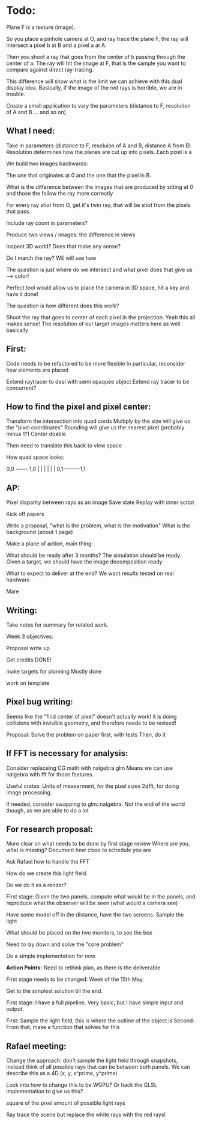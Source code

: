 # Todo:

Plane F is a texture (image).

So you place a pinhole camera at O, and ray trace the plane F, the ray
will intersect a pixel b at B and a pixel a at A.

Then you shoot a ray that goes from the center of b passing through the
center of a. The ray will hit the image at F, that is the sample you
want to compare against direct ray-tracing.

This difference will show what is the limit we can achieve with this
dual display idea. Basically, if the image of the red rays is horrible,
we are in trouble.

Create a small application to vary the parameters (distance to F,
resolution of A and B ... and so on)

## What I need:

Take in parameters (distance to F, resoluion of A and B, distance A from B)
Resolution determines how the planes are cut up into pixels.
Each pixel is a 

We build two images backwards:

The one that originates at 0 and the one that the pixel in B.


What is the difference between the images that are produced by sitting at 0 and
those the follow the ray more correctly



For every ray shot from O, get it's twin ray, that will be shot from the pixels
that pass.


Include ray count in parameters?

Produce two views / images: the difference in views

Inspect 3D world? Does that make any sense?

Do I march the ray? WE will see how 

The question is just where do we intersect and what pixel does that give us -->
color!


Perfect tool would allow us to place the camera in 3D space, hit a key and have
it done!

The question is how different does this work?


Shoot the ray that goes to center of each pixel in the projection.
Yeah this all makes sense!
The resolution of our target images matters here as well basically


## First:
Code needs to be refactored to be more flexible
In particular, reconsider how elements are placed

Extend raytracer to deal with semi opaquee object
Extend ray tracer to be concurrent?




## How to find the pixel and pixel center:
Transform the intersection into quad cords
Multiply by the size will give us the "pixel coordinates"
Rounding will give us the nearest pixel (probably minus 1?)
Center doable

Then need to translate this back to view space


How quad space looks:

0,0 ----- 1,0
 |         |
 |         |
 |         |
0,1-------1,1     


## AP:

Pixel disparity between rays as an image
Save state
Replay with inner script

Kick off papers

Write a proposal, "what is the problem, what is the motivation"
What is the background (about 1 page)

Make a plane of action, main thing: 

What should be ready after 3 months?
The simulation should be ready. Given a target, we should have the image
decomposition ready

What to expect to deliver at the end?
We want results tested on real hardware


Mare

## Writing:
Take notes for summary for related work. 

Week 3 objectives:

Proposal write up

Get credits DONE!

make targets for planning Mostly done



work on template 


## Pixel bug writing:
Seems like the "find center of pixel" doesn't actually work!
it is doing collisions with invisible geometry, and therefore needs to be
revised!

Proposal:
Solve the problem on paper first, with tests
Then, do it 





## If FFT is necessary for analysis:
Consider replaceing CG math with nalgebra glm 
Means we can use nalgebra with fft for those features.


Useful crates:
Units of measerment, for the pixel sizes 
2dfft, for doing image processing. 

If needed, consider swapping to glm::nalgebra.
Not the end of the world though, as we are able to do a lot 





## For research proposal:
More clear on what needs to be done by first stage review
Where are you, what is missing?
Document how close to schedule you are


Ask Rafael how to handle the FFT

How do we create this light field.

Do we do it as a render?


First stage:
Given the two panels, compute what would be in the panels, and reproduce what
the observer will be seen (what would a camera see)

Have some model off in the distance, have the two screens. 
Sample the light 

What should be placed on the two monitors, to see the box

Need to lay down and solve the "core problem"

Do a simple implementation for now.

**Action Points:**
Need to rethink plan, as there is the deliverable


First stage needs to be changed:
Week of the 15th May. 

Get to the simplest solution till the end. 

First stage:
I have a full pipeline. Very basic, but I have simple input and output.

First: Sample the light field, this is where the outline of the object is
Second: From that, make a function that solves for this

## Rafael meeting:

Change the approach: don't sample the light field through snapshots, instead
think of all possible rays that can be between both panels.
We can describe this as a 4D (x, y, x^prime, y^prime)

Look into how to change this to be WGPU? 
Or hack the GLSL implementation to give us this?

square of the pixel amount of possible light rays


Ray trace the scene but replace the white rays with the red rays!



